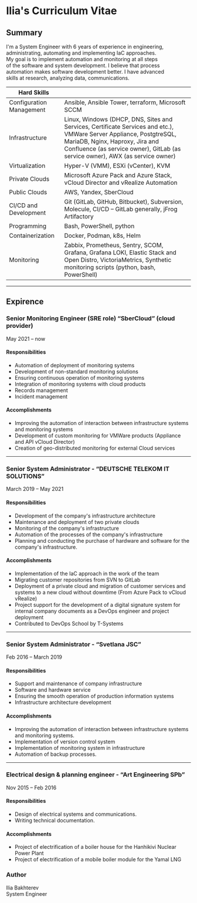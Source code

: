 # Ilia's Curriculum Vitae
## Summary
I'm a System Engineer with 6 years of experience in engineering,     
administrating, automating and implementing IaC approaches.   
My goal is to implement automation and monitoring at all steps    
of the software and system development. I believe that process    
automation makes software development better. I have advanced   
skills at research, analyzing data, communications.


Hard Skills               |              |
------------------------- | -------------|
Configuration Management  | Ansible, Ansible Tower, terraform, Microsoft SCCM
Infrastructure            | Linux, Windows (DHCP, DNS, Sites and Services, Certificate Services and etc.), VMWare Server Appliance, PostgtreSQL, MariaDB, Nginx, Haproxy, Jira and Confluence (as service owner), GitLab (as service owner), AWX (as service owner)|
Virtualization            |Hyper-V (VMM), ESXi (vCenter), KVM|
Private Clouds            |Microsoft Azure Pack and Azure Stack, vCloud Director and vRealize Automation
Public Clouds             |AWS, Yandex, SberCloud|
CI/CD and Development     |Git (GitLab, GitHub, Bitbucket), Subversion, Molecule, CI/CD – GitLab generally, jFrog Artifactory|
Programming               |Bash, PowerShell, python|
Containerization          |Docker, Podman, k8s, Helm|
Monitoring                |Zabbix, Prometheus, Sentry, SCOM, Grafana, Grafana LOKI, Elastic Stack and Open Distro, VictoriaMetrics, Synthetic monitoring scripts (python, bash, PowerShell)|
***

## Expirence
### Senior Monitoring Engineer (SRE role) “SberCloud” (cloud provider)
May 2021 – now  

#### Responsibilities

*	Automation of deployment of monitoring systems   
*	Development of non-standard monitoring solutions   
*	Ensuring continuous operation of monitoring systems  
*	Integration of monitoring systems with cloud products  
*	Records management  
*	Incident management  

#### Accomplishments

*	Improving the automation of interaction between infrastructure systems and monitoring systems   
*	Development of custom monitoring for VMWare products (Appliance and API vCloud Director)  
*	Creation of geo-distributed monitoring for external Cloud services
***
### Senior System Administrator - “DEUTSCHE TELEKOM IT SOLUTIONS”
March 2019 – May 2021

#### Responsibilities

*	Development of the company's infrastructure architecture    
*	Maintenance and deployment of two private clouds    
*	Monitoring of the company's infrastructure    
*	Automation of the processes of the company's infrastructure   
*	Planning and conducting the purchase of hardware and software for the company's infrastructure.

#### Accomplishments

*	Implementation of the IaC approach in the work of the team    
*	Migrating customer repositories from SVN to GitLab    
*	Deployment of a private cloud and migration of customer services and systems to a new cloud without downtime (From Azure Pack to vCloud vRealize)   
*	Project support for the development of a digital signature system for internal company documents as a DevOps engineer and project deployment    
*	Contributed to DevOps School by T-Systems
***
### Senior System Administrator - “Svetlana JSC”
Feb 2016 – March 2019

#### Responsibilities

*	Support and maintenance of company infrastructure
*	Software and hardware service
*	Ensuring the smooth operation of production information systems
*	Infrastructure architecture development

#### Accomplishments

*	Improving the automation of interaction between infrastructure systems and monitoring systems.
*	Implementation of version control system 
*	Implementation of monitoring system in infrastructure
*	Automation of backup processes.
***
### Electrical design & planning engineer - “Art Engineering SPb”
Nov 2015 – Feb 2016

#### Responsibilities

*	Design of electrical systems and communications.
*	Writing technical documentation.

#### Accomplishments

*	Project of electrification of a boiler house for the Hanhikivi Nuclear Power Plant
*	Project of electrification of a mobile boiler module for the Yamal LNG

### Author
Ilia Bakhterev  
System Engineer
